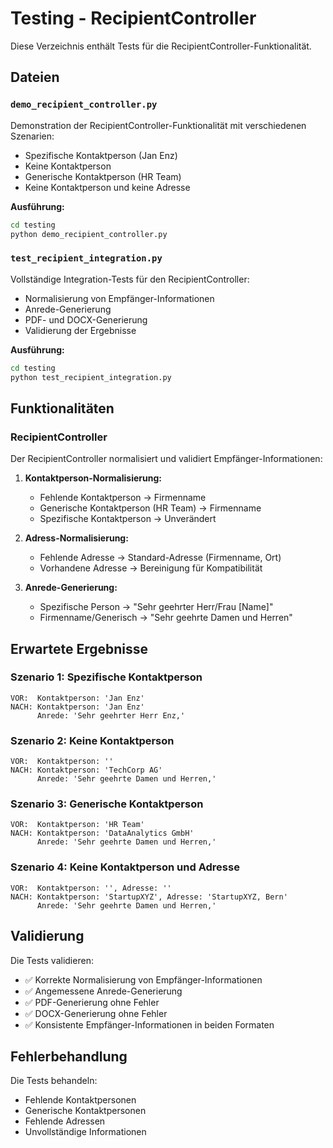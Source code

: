 # Testing - RecipientController

Diese Verzeichnis enthält Tests für die RecipientController-Funktionalität.

## Dateien

### `demo_recipient_controller.py`
Demonstration der RecipientController-Funktionalität mit verschiedenen Szenarien:
- Spezifische Kontaktperson (Jan Enz)
- Keine Kontaktperson
- Generische Kontaktperson (HR Team)
- Keine Kontaktperson und keine Adresse

**Ausführung:**
```bash
cd testing
python demo_recipient_controller.py
```

### `test_recipient_integration.py`
Vollständige Integration-Tests für den RecipientController:
- Normalisierung von Empfänger-Informationen
- Anrede-Generierung
- PDF- und DOCX-Generierung
- Validierung der Ergebnisse

**Ausführung:**
```bash
cd testing
python test_recipient_integration.py
```

## Funktionalitäten

### RecipientController
Der RecipientController normalisiert und validiert Empfänger-Informationen:

1. **Kontaktperson-Normalisierung:**
   - Fehlende Kontaktperson → Firmenname
   - Generische Kontaktperson (HR Team) → Firmenname
   - Spezifische Kontaktperson → Unverändert

2. **Adress-Normalisierung:**
   - Fehlende Adresse → Standard-Adresse (Firmenname, Ort)
   - Vorhandene Adresse → Bereinigung für Kompatibilität

3. **Anrede-Generierung:**
   - Spezifische Person → "Sehr geehrter Herr/Frau [Name]"
   - Firmenname/Generisch → "Sehr geehrte Damen und Herren"

## Erwartete Ergebnisse

### Szenario 1: Spezifische Kontaktperson
```
VOR:  Kontaktperson: 'Jan Enz'
NACH: Kontaktperson: 'Jan Enz'
      Anrede: 'Sehr geehrter Herr Enz,'
```

### Szenario 2: Keine Kontaktperson
```
VOR:  Kontaktperson: ''
NACH: Kontaktperson: 'TechCorp AG'
      Anrede: 'Sehr geehrte Damen und Herren,'
```

### Szenario 3: Generische Kontaktperson
```
VOR:  Kontaktperson: 'HR Team'
NACH: Kontaktperson: 'DataAnalytics GmbH'
      Anrede: 'Sehr geehrte Damen und Herren,'
```

### Szenario 4: Keine Kontaktperson und Adresse
```
VOR:  Kontaktperson: '', Adresse: ''
NACH: Kontaktperson: 'StartupXYZ', Adresse: 'StartupXYZ, Bern'
      Anrede: 'Sehr geehrte Damen und Herren,'
```

## Validierung

Die Tests validieren:
- ✅ Korrekte Normalisierung von Empfänger-Informationen
- ✅ Angemessene Anrede-Generierung
- ✅ PDF-Generierung ohne Fehler
- ✅ DOCX-Generierung ohne Fehler
- ✅ Konsistente Empfänger-Informationen in beiden Formaten

## Fehlerbehandlung

Die Tests behandeln:
- Fehlende Kontaktpersonen
- Generische Kontaktpersonen
- Fehlende Adressen
- Unvollständige Informationen
